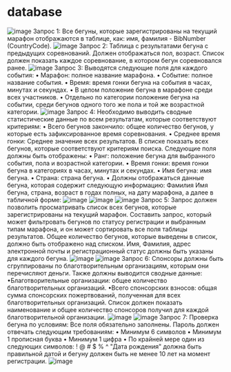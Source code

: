 # database
![image](https://github.com/user-attachments/assets/4c225c3c-40d4-4bbc-8573-8e5f4e6c4d3d)
Запрос 1:
Все бегуны, которые зарегистрированы на текущий марафон отображаются в таблице, как: имя, фамилия - BibNumber (CountryCode).
![image](https://github.com/user-attachments/assets/3f859da8-710a-480f-a2db-f2bb56c7d481)
Запрос 2:
Таблица с результатами бегуна с предыдущих соревнований. Должен отображаться пол, возраст. Список должен показать каждое соревнование, в котором бегун соревновался ранее.
![image](https://github.com/user-attachments/assets/bb569e00-200c-401f-abc1-704136af9324)
Запрос 3:
Выводятся следующие поля для каждого события:
• Марафон: полное название марафона.
• Событие: полное название события.
• Время: время гонки бегуна на события в часах, минутах и секундах.
• В целом положение бегуна в марафоне среди всех участников.
• Отдельно по категории положение бегуна на событии, среди бегунов одного того же пола и той же возрастной категории.
![image](https://github.com/user-attachments/assets/4cc43662-a109-4c62-920e-91308d669c34)
Запрос 4:
Необходимо выводить сводные статистические данные по всем результатам, которые соответствуют критериям:
• Всего бегунов закончило: общее количество бегунов, у которые есть зафиксированное время соревнования.
• Среднее время гонки: Среднее значение всех результатов.
В списке показать всех бегунов, которые соответствуют критериям поиска. Следующие поля должны быть отображены:
• Ранг: положение бегуна для выбранного события, пола и возрастной категории.
• Время гонки: время гонки бегуна в категориях в часах, минутах и секундах.
• Имя бегуна: имя бегуна.
• Страна: страна бегуна.
• Должны отображаться данные бегуна, которая содержит следующую информацию: Фамилия Имя бегуна, страна, возраст в годах полных, на дату марафона, а далее в табличной форме:
![image](https://github.com/user-attachments/assets/55cdced6-b8f1-4ccc-a620-629b526df829)
![image](https://github.com/user-attachments/assets/aae3dcf2-2933-4b17-9e82-079226792030)
![image](https://github.com/user-attachments/assets/c6548f4f-b7b6-411d-92ad-0c9618450835)
Запрос 5:
Запрос должен позволить просматривать список всех бегунов, которые зарегистрированы на текущий марафон. Составить запрос, который может фильтровать бегунов по статусу регистрации и выбранным типам марафона, и он может сортировать все поля таблицы результатов. 
Общее количество бегунов, которые выведены в список, должно быть отображено над списком.
Имя, Фамилия, адрес электронной почты и регистрационный статус должны быть указаны для каждого бегуна.
![image](https://github.com/user-attachments/assets/06669d12-a182-4332-9461-4f2e317078af)
![image](https://github.com/user-attachments/assets/e4eda75e-be28-4ce1-b7bf-c5e7b138a8af)
Запрос 6:
Спонсоры должны быть сгруппированы по благотворительным организациям, которым они перечисляют деньги.
Также должны выводится сводные данные:
•Благотворительные организации: общее количество благотворительных организаций.
•Всего спонсорских взносов: общая сумма спонсорских пожертвований, полученная для всех благотворительных организаций.
Список должен показать наименование и общее количество спонсоров получил для каждой благотворительной организации.
![image](https://github.com/user-attachments/assets/9a5fc1d0-ab5c-408c-a03c-b5ba316683c8)
![image](https://github.com/user-attachments/assets/991dc624-9884-4466-bbd4-875bcb2b3aaf)
Запрос 7:
Проверка бегуна по условиям:
Все поля обязательно заполнены.
Пароль должен отвечать следующим требованиям:
•	Минимум 6 символов
•	Минимум 1 прописная буква
•	Минимум 1 цифра
•	По крайней мере один из следующих символов: ! @ # $ % ^
"Дата рождения" должна быть правильной датой и бегуну должен быть не менее 10 лет на момент регистрации.
![image](https://github.com/user-attachments/assets/09185352-ec34-408f-ba30-bffbc7223e33)
